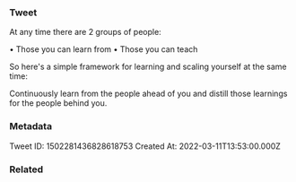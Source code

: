 ### Tweet
At any time there are 2 groups of people:

• Those you can learn from
• Those you can teach

So here's a simple framework for learning and scaling yourself at the same time:

Continuously learn from the people ahead of you and distill those learnings for the people behind you.

### Metadata
Tweet ID: 1502281436828618753
Created At: 2022-03-11T13:53:00.000Z

### Related


